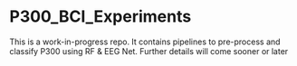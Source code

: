 # P300_BCI_Experiments

This is a work-in-progress repo. It contains pipelines to pre-process and classify P300 using RF & EEG Net. Further details will come sooner or later
